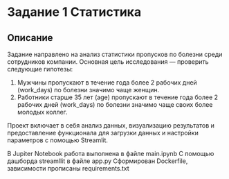 # Задание 1 Статистика

## Описание

Задание направлено на анализ статистики пропусков по болезни среди сотрудников компании. Основная цель исследования — проверить следующие гипотезы:

1. Мужчины пропускают в течение года более 2 рабочих дней (work_days) по болезни значимо чаще женщин.
2. Работники старше 35 лет (age) пропускают в течение года более 2 рабочих дней (work_days) по болезни значимо чаще своих более молодых коллег.

Проект включает в себя анализ данных, визуализацию результатов и предоставление функционала для загрузки данных и настройки параметров с помощью Streamlit.

В Jupiter Notebook работа выполнена в файле main.ipynb
С помощью дашборда streamllit в файле app.py
Сформирован Dockerfile, зависимости прописаны requirements.txt